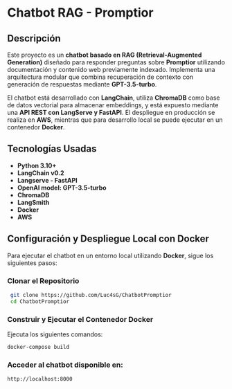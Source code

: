 # Chatbot RAG - Promptior

## Descripción 

Este proyecto es un **chatbot basado en RAG (Retrieval-Augmented Generation)** diseñado para responder preguntas sobre **Promptior** utilizando documentación y contenido web previamente indexado. Implementa una arquitectura modular que combina recuperación de contexto con generación de respuestas mediante **GPT-3.5-turbo**.

El chatbot está desarrollado con **LangChain**, utiliza **ChromaDB** como base de datos vectorial para almacenar embeddings, y está expuesto mediante una **API REST con LangServe y FastAPI**. El despliegue en producción se realiza en **AWS**, mientras que para desarrollo local se puede ejecutar en un contenedor **Docker**.

## Tecnologías Usadas

- **Python 3.10+**
- **LangChain v0.2** 
- **Langserve - FastAPI** 
- **OpenAI model: GPT-3.5-turbo** 
- **ChromaDB** 
- **LangSmith**
- **Docker** 
- **AWS** 

##  Configuración y Despliegue Local con Docker

Para ejecutar el chatbot en un entorno local utilizando **Docker**, sigue los siguientes pasos:

### Clonar el Repositorio

```sh
 git clone https://github.com/Luc4sG/ChatbotPromptior
 cd ChatbotPromptior
```

### Construir y Ejecutar el Contenedor Docker
Ejecuta los siguientes comandos:

```sh
docker-compose build
```

### Acceder al chatbot disponible en:
```
http://localhost:8000
```



